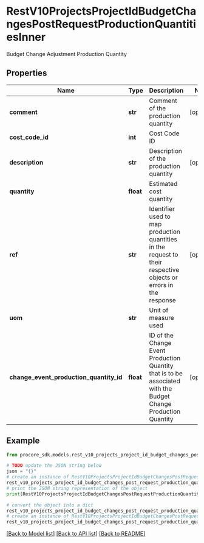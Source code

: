 # RestV10ProjectsProjectIdBudgetChangesPostRequestProductionQuantitiesInner

Budget Change Adjustment Production Quantity

## Properties

Name | Type | Description | Notes
------------ | ------------- | ------------- | -------------
**comment** | **str** | Comment of the production quantity | [optional] 
**cost_code_id** | **int** | Cost Code ID | 
**description** | **str** | Description of the production quantity | [optional] 
**quantity** | **float** | Estimated cost quantity | 
**ref** | **str** | Identifier used to map production quantities in the request to their respective objects or errors in the response | [optional] 
**uom** | **str** | Unit of measure used | 
**change_event_production_quantity_id** | **float** | ID of the Change Event Production Quantity that is to be associated with the Budget Change Production Quantity | [optional] 

## Example

```python
from procore_sdk.models.rest_v10_projects_project_id_budget_changes_post_request_production_quantities_inner import RestV10ProjectsProjectIdBudgetChangesPostRequestProductionQuantitiesInner

# TODO update the JSON string below
json = "{}"
# create an instance of RestV10ProjectsProjectIdBudgetChangesPostRequestProductionQuantitiesInner from a JSON string
rest_v10_projects_project_id_budget_changes_post_request_production_quantities_inner_instance = RestV10ProjectsProjectIdBudgetChangesPostRequestProductionQuantitiesInner.from_json(json)
# print the JSON string representation of the object
print(RestV10ProjectsProjectIdBudgetChangesPostRequestProductionQuantitiesInner.to_json())

# convert the object into a dict
rest_v10_projects_project_id_budget_changes_post_request_production_quantities_inner_dict = rest_v10_projects_project_id_budget_changes_post_request_production_quantities_inner_instance.to_dict()
# create an instance of RestV10ProjectsProjectIdBudgetChangesPostRequestProductionQuantitiesInner from a dict
rest_v10_projects_project_id_budget_changes_post_request_production_quantities_inner_from_dict = RestV10ProjectsProjectIdBudgetChangesPostRequestProductionQuantitiesInner.from_dict(rest_v10_projects_project_id_budget_changes_post_request_production_quantities_inner_dict)
```
[[Back to Model list]](../README.md#documentation-for-models) [[Back to API list]](../README.md#documentation-for-api-endpoints) [[Back to README]](../README.md)


